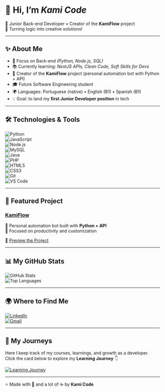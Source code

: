 # 👋 Hi, I’m *Kami Code*

🚀 Junior Back-end Developer • Creator of the **KamiFlow** project  
💜 Turning logic into creative solutions!  

---

## ✨ About Me
- 🎯 Focus on Back-end *(Python, Node.js, SQL)*  
- 📚 Currently learning: *NestJS APIs, Clean Code, Soft Skills for Devs*  
- 🤖 Creator of the **KamiFlow** project (personal automation bot with Python + API)  
- 🎓 Future Software Engineering student  
- 🌍 Languages: Portuguese (native) • English (B1) • Spanish (B1)  
- 💡 Goal: to land my **first Junior Developer position** in tech  

---

## 🛠️ Technologies & Tools
![Python](https://img.shields.io/badge/Python-3776AB?style=for-the-badge&logo=python&logoColor=white)  
![JavaScript](https://img.shields.io/badge/JavaScript-F7DF1E?style=for-the-badge&logo=javascript&logoColor=black)  
![Node.js](https://img.shields.io/badge/Node.js-339933?style=for-the-badge&logo=nodedotjs&logoColor=white)  
![MySQL](https://img.shields.io/badge/MySQL-4479A1?style=for-the-badge&logo=mysql&logoColor=white)  
![Java](https://img.shields.io/badge/Java-007396?style=for-the-badge&logo=java&logoColor=white)  
![PHP](https://img.shields.io/badge/PHP-777BB4?style=for-the-badge&logo=php&logoColor=white)  
![HTML5](https://img.shields.io/badge/HTML5-E34F26?style=for-the-badge&logo=html5&logoColor=white)  
![CSS3](https://img.shields.io/badge/CSS3-1572B6?style=for-the-badge&logo=css3&logoColor=white)  
![Git](https://img.shields.io/badge/Git-F05032?style=for-the-badge&logo=git&logoColor=white)  
![VS Code](https://img.shields.io/badge/VS%20Code-007ACC?style=for-the-badge&logo=visualstudiocode&logoColor=white)  

---

## 🚀 Featured Project
### [KamiFlow](#)  
🤖 Personal automation bot built with **Python + API**  
💜 Focused on productivity and customization  

📌 [Preview the Project](#)  

---

## 📊 My GitHub Stats
![GitHub Stats](https://github-readme-stats.vercel.app/api?username=kamicode25dev-hub&show_icons=true&theme=radical)  
![Top Languages](https://github-readme-stats.vercel.app/api/top-langs/?username=kamicode25dev-hub&layout=compact&theme=radical)  

---

## 🌍 Where to Find Me
[![LinkedIn](https://img.shields.io/badge/LinkedIn-0A66C2?style=for-the-badge&logo=linkedin&logoColor=white)](https://linkedin.com/in/SEU-LINK)  
[![Gmail](https://img.shields.io/badge/Gmail-D14836?style=for-the-badge&logo=gmail&logoColor=white)](mailto:SEU-EMAIL)  

---

## 🚀 My Journeys
Here I keep track of my courses, learnings, and growth as a developer.  
Click the card below to explore my **Learning Journey** 👇  

[![Learning Journey](https://img.shields.io/badge/Learning%20Journey-6C63FF?style=for-the-badge&logo=github)](#)  

---

⭐ Made with 💜 and a lot of ☕ by **Kami Code**
